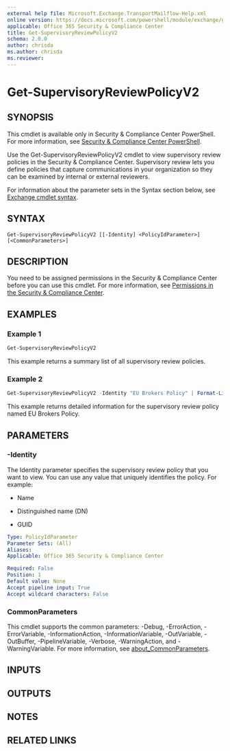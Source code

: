 ```yaml
---
external help file: Microsoft.Exchange.TransportMailflow-Help.xml
online version: https://docs.microsoft.com/powershell/module/exchange/get-supervisoryreviewpolicyv2
applicable: Office 365 Security & Compliance Center
title: Get-SupervisoryReviewPolicyV2
schema: 2.0.0
author: chrisda
ms.author: chrisda
ms.reviewer:
---
```


# Get-SupervisoryReviewPolicyV2

## SYNOPSIS
This cmdlet is available only in Security & Compliance Center PowerShell. For more information, see [Security & Compliance Center PowerShell](https://docs.microsoft.com/powershell/exchange/scc-powershell).

Use the Get-SupervisoryReviewPolicyV2 cmdlet to view supervisory review policies in the Security & Compliance Center. Supervisory review lets you define policies that capture communications in your organization so they can be examined by internal or external reviewers.

For information about the parameter sets in the Syntax section below, see [Exchange cmdlet syntax](https://docs.microsoft.com/powershell/exchange/exchange-cmdlet-syntax).

## SYNTAX

```
Get-SupervisoryReviewPolicyV2 [[-Identity] <PolicyIdParameter>] [<CommonParameters>]
```

## DESCRIPTION
You need to be assigned permissions in the Security & Compliance Center before you can use this cmdlet. For more information, see [Permissions in the Security & Compliance Center](https://docs.microsoft.com/microsoft-365/security/office-365-security/permissions-in-the-security-and-compliance-center).

## EXAMPLES

### Example 1
```powershell
Get-SupervisoryReviewPolicyV2
```

This example returns a summary list of all supervisory review policies.

### Example 2
```powershell
Get-SupervisoryReviewPolicyV2 -Identity "EU Brokers Policy" | Format-List
```

This example returns detailed information for the supervisory review policy named EU Brokers Policy.

## PARAMETERS

### -Identity
The Identity parameter specifies the supervisory review policy that you want to view. You can use any value that uniquely identifies the policy. For example:

- Name

- Distinguished name (DN)

- GUID

```yaml
Type: PolicyIdParameter
Parameter Sets: (All)
Aliases:
Applicable: Office 365 Security & Compliance Center

Required: False
Position: 1
Default value: None
Accept pipeline input: True
Accept wildcard characters: False
```

### CommonParameters
This cmdlet supports the common parameters: -Debug, -ErrorAction, -ErrorVariable, -InformationAction, -InformationVariable, -OutVariable, -OutBuffer, -PipelineVariable, -Verbose, -WarningAction, and -WarningVariable. For more information, see [about_CommonParameters](https://go.microsoft.com/fwlink/p/?LinkID=113216).

## INPUTS

###  

## OUTPUTS

###  

## NOTES

## RELATED LINKS
